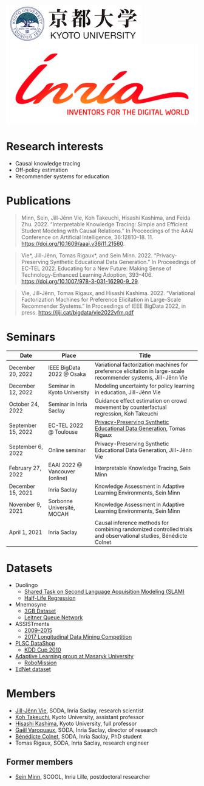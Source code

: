 <div id="logos" class="responsive">
    <a href="https://www.kyoto-u.ac.jp/en/"><img src="static/img/kyoto.png" /></a>
    <a href="https://team.inria.fr/parietal/"><img src="static/img/inria.jpg" /></a>
</div>

# Research interests

- Causal knowledge tracing
- Off-policy estimation
- Recommender systems for education

# Publications

> Minn, Sein, Jill-Jênn Vie, Koh Takeuchi, Hisashi Kashima, and Feida Zhu. 2022. “Interpretable Knowledge Tracing: Simple and Efficient Student Modeling with Causal Relations.” In Proceedings of the AAAI Conference on Artificial Intelligence, 36:12810–18. 11. <https://doi.org/10.1609/aaai.v36i11.21560>.

> Vie*, Jill-Jênn, Tomas Rigaux*, and Sein Minn. 2022. “Privacy-Preserving Synthetic Educational Data Generation.” In Proceedings of EC-TEL 2022. Educating for a New Future: Making Sense of Technology-Enhanced Learning Adoption, 393–406. <https://doi.org/10.1007/978-3-031-16290-9_29>.

> Vie, Jill-Jênn, Tomas Rigaux, and Hisashi Kashima. 2022. “Variational Factorization Machines for Preference Elicitation in Large-Scale Recommender Systems.” In Proceedings of IEEE BigData 2022, in press. <https://jiji.cat/bigdata/vie2022vfm.pdf>

# Seminars

Date | Place | Title
--|--|--
December 20, 2022 | IEEE BigData 2022 @ Osaka | Variational factorization machines for preference elicitation in large-scale recommender systems, Jill-Jênn Vie
December 12, 2022 | Seminar in Kyoto University | Modeling uncertainty for policy learning in education, Jill-Jênn Vie
October 24, 2022 | Seminar in Inria Saclay | Guidance effect estimation on crowd movement by counterfactual regression, Koh Takeuchi
September 15, 2022 | EC-TEL 2022 @ Toulouse | [Privacy-Preserving Synthetic Educational Data Generation](https://jjv.ie/slides/ectel2022.pdf), Tomas Rigaux
September 6, 2022 | Online seminar | Privacy-Preserving Synthetic Educational Data Generation, Jill-Jênn Vie
February 27, 2022 | EAAI 2022 @ Vancouver (online) | Interpretable Knowledge Tracing, Sein Minn
December 15, 2021  |  Inria Saclay  |  Knowledge Assessment in Adaptive Learning Environments, Sein Minn
November 9, 2021  |  Sorbonne Université, MOCAH  |  Knowledge Assessment in Adaptive Learning Environments, Sein Minn
April 1, 2021  |  Inria Saclay  |  Causal inference methods for combining randomized controlled trials and observational studies, Bénédicte Colnet

# Datasets

- Duolingo
    - [Shared Task on Second Language Acquisition Modeling (SLAM)](http://sharedtask.duolingo.com)
    - [Half-Life Regression](https://github.com/duolingo/halflife-regression)
- Mnemosyne
    - [3GB Dataset](https://archive.org/details/20140127MnemosynelogsAll.db)
    - [Leitner Queue Network](https://github.com/rddy/leitnerq)
- ASSISTments
    - [2009–2015](https://sites.google.com/site/assistmentsdata/home/assistment-2009-2010-data)
    - [2017 Longitudinal Data Mining Competition](https://sites.google.com/view/assistmentsdatamining)
- [PLSC DataShop](http://pslcdatashop.web.cmu.edu)
    - [KDD Cup 2010](https://pslcdatashop.web.cmu.edu/KDDCup/downloads.jsp)
- [Adaptive Learning group at Masaryk University](https://www.fi.muni.cz/adaptivelearning/?a=data)
	- [RoboMission](https://github.com/adaptive-learning/adaptive-learning-research/tree/master/data/robomission-2019-12)
- [EdNet dataset](https://github.com/riiid/ednet)

# Members

- [Jill-Jênn Vie](https://jjv.ie), SODA, Inria Saclay, research scientist
- [Koh Takeuchi](https://koh-t.github.io), Kyoto University, assistant professor
- [Hisashi Kashima](https://hkashima.github.io/index_e.html), Kyoto University, full professor
- [Gaël Varoquaux](http://gael-varoquaux.info), SODA, Inria Saclay, director of research
- [Bénédicte Colnet](https://benedictecolnet.github.io), SODA, Inria Saclay, PhD student
- Tomas Rigaux, SODA, Inria Saclay, research engineer

## Former members

- [Sein Minn](https://sites.google.com/view/sein-minn), SCOOL, Inria Lille, postdoctoral researcher
